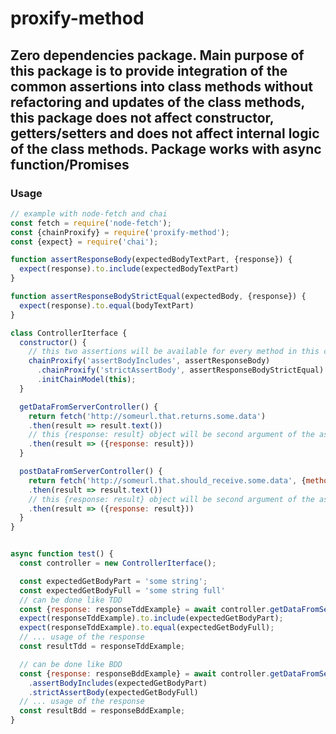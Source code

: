 
# proxify-method

## Zero dependencies package. Main purpose of this package is to provide integration of the common assertions into class methods without refactoring and updates of the class methods, this package does not affect constructor, getters/setters and does not affect internal logic of the class methods. Package works with async function/Promises

### Usage

```js
// example with node-fetch and chai
const fetch = require('node-fetch');
const {chainProxify} = require('proxify-method');
const {expect} = require('chai');

function assertResponseBody(expectedBodyTextPart, {response}) {
  expect(response).to.include(expectedBodyTextPart)
}

function assertResponseBodyStrictEqual(expectedBody, {response}) {
  expect(response).to.equal(bodyTextPart)
}

class ControllerIterface {
  constructor() {
    // this two assertions will be available for every method in this class
    chainProxify('assertBodyIncludes', assertResponseBody)
      .chainProxify('strictAssertBody', assertResponseBodyStrictEqual)
      .initChainModel(this);
  }

  getDataFromServerController() {
    return fetch('http://someurl.that.returns.some.data')
    .then(result => result.text())
    // this {response: result} object will be second argument of the assert functions
    .then(result => ({response: result}))
  }

  postDataFromServerController() {
    return fetch('http://someurl.that.should_receive.some.data', {method: 'POST', body: 'string data'})
    .then(result => result.text())
    // this {response: result} object will be second argument of the assert functions
    .then(result => ({response: result}))
  }
}


async function test() {
  const controller = new ControllerIterface();

  const expectedGetBodyPart = 'some string';
  const expectedGetBodyFull = 'some string full'
  // can be done like TDD
  const {response: responseTddExample} = await controller.getDataFromServerController();
  expect(responseTddExample).to.include(expectedGetBodyPart);
  expect(responseTddExample).to.equal(expectedGetBodyFull);
  // ... usage of the response
  const resultTdd = responseTddExample;

  // can be done like BDD
  const {response: responseBddExample} = await controller.getDataFromServerController()
    .assertBodyIncludes(expectedGetBodyPart)
    .strictAssertBody(expectedGetBodyFull)
  // ... usage of the response
  const resultBdd = responseBddExample;
}
```
